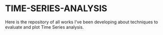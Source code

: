 # TIME-SERIES-ANALYSIS
Here is the repository of all works I've been developing about techniques to evaluate and plot Time Series analysis.

